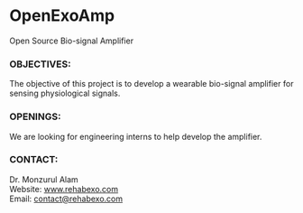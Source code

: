 # OpenExoAmp
Open Source Bio-signal Amplifier

### OBJECTIVES:
<P align="justify"> The objective of this project is to develop a wearable bio-signal amplifier for sensing physiological signals.

### OPENINGS:
We are looking for engineering interns to help develop the amplifier. <br/>  
  
### CONTACT:
Dr. Monzurul Alam <br/>
Website: www.rehabexo.com <br/>
Email: contact@rehabexo.com <br/>
